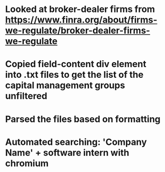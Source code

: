 # Looked at broker-dealer firms from <https://www.finra.org/about/firms-we-regulate/broker-dealer-firms-we-regulate>
# Copied field-content div element into .txt files to get the list of the capital management groups unfiltered
# Parsed the files based on formatting 
# Automated searching: 'Company Name' + software intern with chromium
